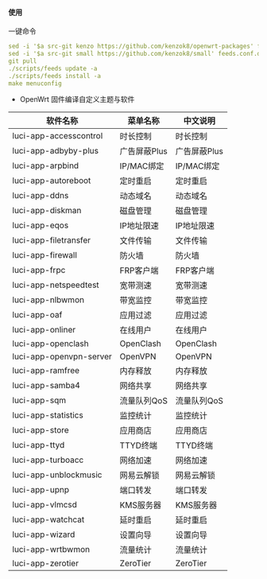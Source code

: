 #### 使用
一键命令
```yaml
sed -i '$a src-git kenzo https://github.com/kenzok8/openwrt-packages' feeds.conf.default
sed -i '$a src-git small https://github.com/kenzok8/small' feeds.conf.default
git pull
./scripts/feeds update -a
./scripts/feeds install -a
make menuconfig
```

- OpenWrt 固件编译自定义主题与软件

| 软件名称                      | 菜单名称         | 中文说明             |
| -----------------------------|-----------------|---------------------|
| luci-app-accesscontrol       | 时长控制         | 时长控制             |
| luci-app-adbyby-plus         | 广告屏蔽Plus     | 广告屏蔽Plus         |
| luci-app-arpbind             | IP/MAC绑定      | IP/MAC绑定           |
| luci-app-autoreboot          | 定时重启         | 定时重启             |
| luci-app-ddns                | 动态域名         | 动态域名             |
| luci-app-diskman             | 磁盘管理         | 磁盘管理             |
| luci-app-eqos                | IP地址限速       | IP地址限速           |
| luci-app-filetransfer        | 文件传输         | 文件传输             |
| luci-app-firewall            | 防火墙           | 防火墙              |
| luci-app-frpc                | FRP客户端        | FRP客户端           |
| luci-app-netspeedtest        | 宽带测速         | 宽带测速             |
| luci-app-nlbwmon             | 带宽监控         | 带宽监控             |
| luci-app-oaf                 | 应用过滤         | 应用过滤             |
| luci-app-onliner             | 在线用户         | 在线用户             |
| luci-app-openclash           | OpenClash       | OpenClash           |
| luci-app-openvpn-server      | OpenVPN         | OpenVPN             |
| luci-app-ramfree             | 内存释放         | 内存释放             |
| luci-app-samba4              | 网络共享         | 网络共享             |
| luci-app-sqm                 | 流量队列QoS      | 流量队列QoS          |
| luci-app-statistics          | 监控统计         | 监控统计             |
| luci-app-store               | 应用商店         | 应用商店             |
| luci-app-ttyd                | TTYD终端        | TTYD终端             |
| luci-app-turboacc            | 网络加速         | 网络加速             |
| luci-app-unblockmusic        | 网易云解锁       | 网易云解锁            |
| luci-app-upnp                | 端口转发         | 端口转发             |
| luci-app-vlmcsd              | KMS服务器        | KMS服务器            |
| luci-app-watchcat            | 延时重启         | 延时重启             |
| luci-app-wizard              | 设置向导         | 设置向导             |
| luci-app-wrtbwmon            | 流量统计         | 流量统计             |
| luci-app-zerotier            | ZeroTier        | ZeroTier            |
